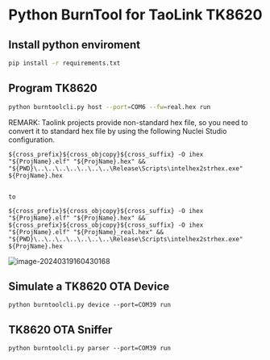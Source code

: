 # Python BurnTool for TaoLink TK8620


## Install python enviroment


```bash
pip install -r requirements.txt
```

## Program TK8620

```bash
python burntoolcli.py host --port=COM6 --fw=real.hex run
```

REMARK: Taolink projects provide non-standard hex file, so you need to convert it to standard hex file by using the following Nuclei Studio configuration.

```
${cross_prefix}${cross_objcopy}${cross_suffix} -O ihex "${ProjName}.elf" "${ProjName}.hex" && "${PWD}\..\..\..\..\..\..\..\Release\Scripts\intelhex2strhex.exe" ${ProjName}.hex


to

${cross_prefix}${cross_objcopy}${cross_suffix} -O ihex "${ProjName}.elf" "${ProjName}.hex" && ${cross_prefix}${cross_objcopy}${cross_suffix} -O ihex "${ProjName}.elf" "${ProjName}_real.hex" && "${PWD}\..\..\..\..\..\..\..\Release\Scripts\intelhex2strhex.exe" ${ProjName}.hex
```

![image-20240319160430168](https://img.jiapeng.me/20240319-160431-453.png)

## Simulate a TK8620 OTA Device


```
python burntoolcli.py device --port=COM39 run
```

## TK8620 OTA Sniffer

```
python burntoolcli.py parser --port=COM39 run
```

